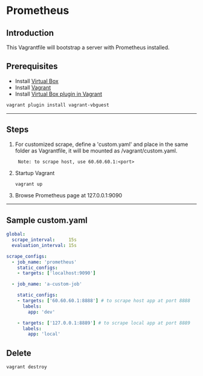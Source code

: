 # Prometheus

## Introduction
This Vagrantfile will bootstrap a server with Prometheus installed.

## Prerequisites
- Install [Virtual Box](https://www.virtualbox.org/)
- Install [Vagrant](https://www.vagrantup.com/)
- Install [Virtual Box plugin in Vagrant](https://github.com/dotless-de/vagrant-vbguest)

```sh
vagrant plugin install vagrant-vbguest
```
---
## Steps
1. For customized scrape, define a 'custom.yaml' and place in the same folder as Vagrantfile, it will be mounted as /vagrant/custom.yaml.

        Note: to scrape host, use 60.60.60.1:<port>

2. Startup Vagrant
    ```bash
    vagrant up
    ```

3. Browse Prometheus page at 127.0.0.1:9090

---

## Sample custom.yaml


```yaml
global:
  scrape_interval:     15s
  evaluation_interval: 15s

scrape_configs:
  - job_name: 'prometheus'
    static_configs:
    - targets: ['localhost:9090']

  - job_name: 'a-custom-job'

    static_configs:
    - targets: ['60.60.60.1:8888'] # to scrape host app at port 8888
      labels:
        app: 'dev'

    - targets: ['127.0.0.1:8889'] # to scrape local app at port 8889
      labels:
        app: 'local'
```

## Delete
```sh
vagrant destroy
```
